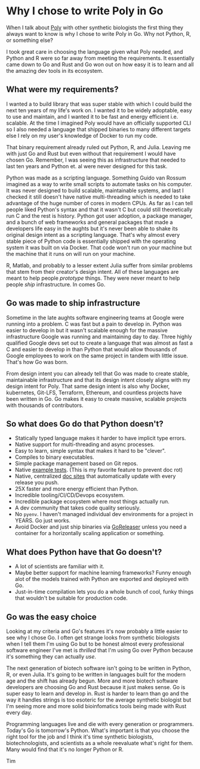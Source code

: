 # Why I chose to write Poly in Go

When I talk about [Poly](https://github.com/TimothyStiles/poly) with other synthetic biologists the first thing they always want to know is why I chose to write Poly in Go. Why not Python, R, or something else?

I took great care in choosing the language given what Poly needed, and Python and R were so far away from meeting the requirements. It essentially came down to Go and Rust and Go won out on how easy it is to learn and all the amazing dev tools in its ecosystem.

## What were my requirements?

I wanted a to build library that was super stable with which I could build the next ten years of my life's work on. I wanted it to be widely adoptable, easy to use and maintain, and I wanted it to be fast and energy efficient i.e. scalable. At the time I imagined Poly would have an officially supported CLI so I also needed a language that shipped binaries to many different targets else I rely on my user's knowledge of Docker to run my code.

That binary requirement already ruled out Python, R, and Julia. Leaving me with just Go and Rust but even without that requirement I would have chosen Go. Remember, I was seeing this as infrastructure that needed to last ten years and Python et. al were never designed for this task.

Python was made as a scripting language. Something Guido van Rossum imagined as a way to write small scripts to automate tasks on his computer. It was never designed to build scalable, maintainable systems, and last I checked it still doesn't have native multi-threading which is needed to take advantage of the huge number of cores in modern CPUs. As far as I can tell people liked Python's syntax and that it wasn't C but could still theoretically run C and the rest is history. Python got user adoption, a package manager, and a bunch of web frameworks and general packages that made a developers life easy in the aughts but it's never been able to shake its original design intent as a scripting language. That's why almost every stable piece of Python code is essentially shipped with the operating system it was built on via Docker. That code won't run on your machine but the machine that it runs on will run on your machine.

R, Matlab, and probably to a lesser extent Julia suffer from similar problems that stem from their creator's design intent. All of these languages are meant to help people *prototype* things. They were never meant to help people *ship* infrastructure. In comes Go.

## Go was made to ship infrastructure

Sometime in the late aughts software engineering teams at Google were running into a problem. C was fast but a pain to develop in. Python was easier to develop in but it wasn't scalable enough for the massive infrastructure Google was running and maintaining day to day. Three highly qualified Google devs set out to create a language that was almost as fast a C and easier to develop in than Python that would allow thousands of Google employees to work on the same project in tandem with little issue. That's how Go was born.

From design intent you can already tell that Go was made to create stable, maintainable infrastructure and that its design intent closely aligns with my design intent for Poly. That same design intent is also why Docker, kubernetes, Git-LFS, Terraform, Ethereum, and countless projects have been written in Go. Go makes it easy to create massive, scalable projects with thousands of contributors.

## So what does Go do that Python doesn't?

* Statically typed language makes it harder to have implicit type errors.
* Native support for multi-threading and async processes.
* Easy to learn, simple syntax that makes it hard to be "clever".
* Compiles to binary executables.
* Simple package management based on Git repos.
* Native [example tests](https://go.dev/blog/examples). (This is my favorite feature to prevent doc rot)
* Native, centralized [doc sites](https://pkg.go.dev/github.com/TimothyStiles/poly) that automatically update with every release you push.
* 25X faster and more energy efficient than Python.
* Incredible tooling/CI/CD/Devops ecosystem.
* Incredible package ecosystem where most things actually run.
* A dev community that takes code quality seriously.
* No `pyenv`. I haven't managed individual dev environments for a project in YEARS. Go just works.
* Avoid Docker and just ship binaries via [GoReleaser](https://github.com/goreleaser/goreleaser/) unless you need a container for a horizontally scaling application or something.

## What does Python have that Go doesn't?

* A lot of scientists are familiar with it.
* Maybe better support for machine learning frameworks? Funny enough alot of the models trained with Python are exported and deployed with Go.
* Just-in-time compilation lets you do a whole bunch of cool, funky things that wouldn't be suitable for production code.

## Go was the easy choice

Looking at my criteria and Go's features it's now probably a little easier to see why I chose Go. I often get strange looks from synthetic biologists when I tell them I'm using Go but to be honest almost every professional software engineer I've met is *thrilled* that I'm using Go over Python because it's something they can actually *use*.

The next generation of biotech software isn't going to be written in Python, R, or even Julia. It's going to be written in languages built for the modern age and the shift has already begun. More and more biotech software developers are choosing Go and Rust because it just makes sense. Go is super easy to learn and develop in. Rust is harder to learn than go and the way it handles strings is too esoteric for the average synthetic biologist but I'm seeing more and more solid bioinfomatics tools being made with Rust every day.

Programming languages live and die with every generation or programmers. Today's Go is tomorrow's Python. What's important is that you choose the right tool for the job and I think it's time synthetic biologists, biotechnologists, and scientists as a whole reevaluate what's right for them. Many would find that it's no longer Python or R.


Tim
